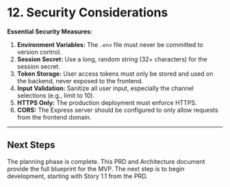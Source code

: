 # **12. Security Considerations**

**Essential Security Measures:**

1.  **Environment Variables:** The `.env` file must never be committed to version control.
2.  **Session Secret:** Use a long, random string (32+ characters) for the session secret.
3.  **Token Storage:** User access tokens must only be stored and used on the backend, never exposed to the frontend.
4.  **Input Validation:** Sanitize all user input, especially the channel selections (e.g., limit to 10).
5.  **HTTPS Only:** The production deployment must enforce HTTPS.
6.  **CORS:** The Express server should be configured to only allow requests from the frontend domain.

---

## **Next Steps**

The planning phase is complete. This PRD and Architecture document provide the full blueprint for the MVP. The next step is to begin development, starting with Story 1.1 from the PRD.
